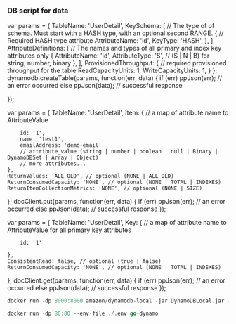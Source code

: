 ### DB script for data

var params = {
    TableName: 'UserDetail',
    KeySchema: [ // The type of of schema.  Must start with a HASH type, with an optional second RANGE.
        { // Required HASH type attribute
            AttributeName: 'id',
            KeyType: 'HASH',
        },
    ],
    AttributeDefinitions: [ // The names and types of all primary and index key attributes only
        {
            AttributeName: 'id',
            AttributeType: 'S', // (S | N | B) for string, number, binary
        },
    ],
    ProvisionedThroughput: { // required provisioned throughput for the table
        ReadCapacityUnits: 1,
        WriteCapacityUnits: 1,
    }
};
dynamodb.createTable(params, function(err, data) {
    if (err) ppJson(err); // an error occurred
    else ppJson(data); // successful response

});



var params = {
    TableName: 'UserDetail',
    Item: { // a map of attribute name to AttributeValue

        id: '1',
        name: 'test1',
        emailAddress: 'demo-email'
        // attribute_value (string | number | boolean | null | Binary | DynamoDBSet | Array | Object)
        // more attributes...
    },
    ReturnValues: 'ALL_OLD', // optional (NONE | ALL_OLD)
    ReturnConsumedCapacity: 'NONE', // optional (NONE | TOTAL | INDEXES)
    ReturnItemCollectionMetrics: 'NONE', // optional (NONE | SIZE)
};
docClient.put(params, function(err, data) {
    if (err) ppJson(err); // an error occurred
    else ppJson(data); // successful response
});



var params = {
    TableName: 'UserDetail',
    Key: { // a map of attribute name to AttributeValue for all primary key attributes

        id: '1'

    },
    ConsistentRead: false, // optional (true | false)
    ReturnConsumedCapacity: 'NONE', // optional (NONE | TOTAL | INDEXES)
};
docClient.get(params, function(err, data) {
    if (err) ppJson(err); // an error occurred
    else ppJson(data); // successful response
});


```go
docker run -dp 8000:8000 amazon/dynamodb-local -jar DynamoDBLocal.jar -inMemory -sharedDb
```

```go
docker run -dp 80:80 --env-file ./.env go-dynamo
```